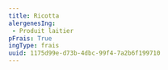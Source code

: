 ```yaml
---
title: Ricotta
alergenesIng:
 - Produit laitier
pFrais: True
ingType: frais
uuid: 1175d99e-d73b-4dbc-99f4-7a2b6f199710
---
```

